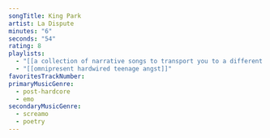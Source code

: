 ```yaml
---
songTitle: King Park
artist: La Dispute
minutes: "6"
seconds: "54"
rating: 8
playlists:
  - "[[a collection of narrative songs to transport you to a different world]]"
  - "[[omnipresent hardwired teenage angst]]"
favoritesTrackNumber:
primaryMusicGenre:
  - post-hardcore
  - emo
secondaryMusicGenre:
  - screamo
  - poetry
---
```

